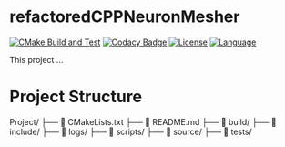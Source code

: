 # refactoredCPPNeuronMesher

[![CMake Build and Test](https://github.com/jarosado0911/refactoredCPPNeuronMesher/actions/workflows/cmake-single-platform.yml/badge.svg)](https://github.com/jarosado0911/refactoredCPPNeuronMesher/actions/workflows/cmake-single-platform.yml)
[![Codacy Badge](https://app.codacy.com/project/badge/Grade/72da00b5a0934821b462e2e0134d4c9b)](https://app.codacy.com?utm_source=gh&utm_medium=referral&utm_content=&utm_campaign=Badge_grade)
[![License](https://img.shields.io/github/license/jarosado0911/refactoredCPPNeuronMesher)](LICENSE)
[![Language](https://img.shields.io/github/languages/top/jarosado0911/refactoredCPPNeuronMesher)](https://github.com/jarosado0911/refactoredCPPNeuronMesher)

This project ...

# Project Structure

Project/
├── 📄 CMakeLists.txt
├── 📄 README.md
├── 📁 build/
├── 📁 include/
├── 📁 logs/
├── 📁 scripts/
├── 📁 source/
├── 📁 tests/

